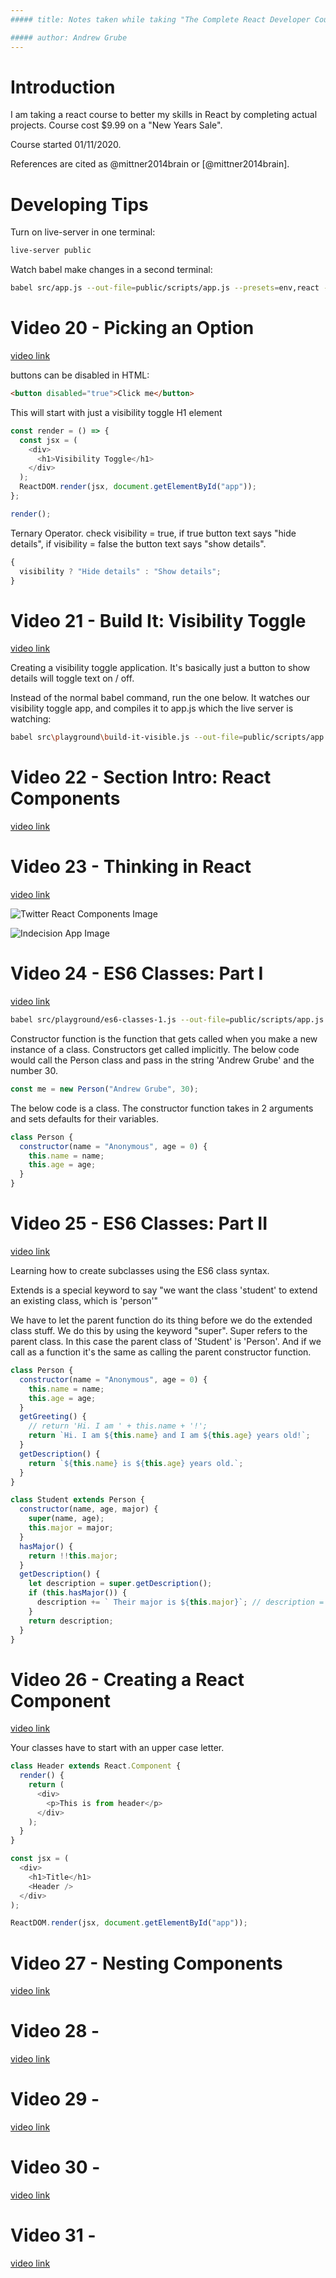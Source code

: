 ```yaml
---
##### title: Notes taken while taking "The Complete React Developer Course (w/ Hooks and Redux)" on Udemy.

##### author: Andrew Grube
---
```


# Introduction

I am taking a react course to better my skills in React by completing actual projects. Course cost \$9.99 on a "New Years Sale".

Course started 01/11/2020.

<!---
Comments look like this and do not show up in the PDF
-->

References are cited as @mittner2014brain or [@mittner2014brain].

# Developing Tips

Turn on live-server in one terminal:

```sh
live-server public
```

Watch babel make changes in a second terminal:

```sh
babel src/app.js --out-file=public/scripts/app.js --presets=env,react --watch
```

# Video 20 - Picking an Option

[video link](https://www.udemy.com/course/react-2nd-edition/learn/lecture/7707656#content)

buttons can be disabled in HTML:

```html
<button disabled="true">Click me</button>
```

This will start with just a visibility toggle H1 element

```javascript
const render = () => {
  const jsx = (
    <div>
      <h1>Visibility Toggle</h1>
    </div>
  );
  ReactDOM.render(jsx, document.getElementById("app"));
};

render();
```

Ternary Operator. check visibility = true, if true button text says "hide details", if visibility = false the button text says "show details".

```javascript
{
  visibility ? "Hide details" : "Show details";
}
```

# Video 21 - Build It: Visibility Toggle

[video link](https://www.udemy.com/course/react-2nd-edition/learn/lecture/7707658?components=buy_button%2Cdiscount_expiration%2Cgift_this_course%2Cintroduction_asset%2Cpurchase%2Cdeal_badge%2Credeem_coupon#content)

Creating a visibility toggle application. It's basically just a button to show details will toggle text on / off.

Instead of the normal babel command, run the one below. It watches our visibility toggle app, and compiles it to app.js which the live server is watching:

```sh
babel src\playground\build-it-visible.js --out-file=public/scripts/app.js --presets=env,react --watch
```

# Video 22 - Section Intro: React Components

[video link](https://www.udemy.com/course/react-2nd-edition/learn/lecture/7707668#content)

# Video 23 - Thinking in React

[video link](https://www.udemy.com/course/react-2nd-edition/learn/lecture/7707672#content)

![Twitter React Components Image](note-images/react_components_1.png)

![Indecision App Image](note-images/react_components_2.png)

# Video 24 - ES6 Classes: Part I

[video link](https://www.udemy.com/course/react-2nd-edition/learn/lecture/7707674#content)

```sh
babel src/playground/es6-classes-1.js --out-file=public/scripts/app.js --presets=env,react --watch
```

Constructor function is the function that gets called when you make a new instance of a class. Constructors get called implicitly.
The below code would call the Person class and pass in the string 'Andrew Grube' and the number 30.

```javascript
const me = new Person("Andrew Grube", 30);
```

The below code is a class. The constructor function takes in 2 arguments and sets defaults for their variables.

```javascript
class Person {
  constructor(name = "Anonymous", age = 0) {
    this.name = name;
    this.age = age;
  }
}
```

# Video 25 - ES6 Classes: Part II

[video link](https://www.udemy.com/course/react-2nd-edition/learn/lecture/7707676?start=0#content)

Learning how to create subclasses using the ES6 class syntax.

Extends is a special keyword to say "we want the class 'student' to extend an existing class, which is 'person'"

We have to let the parent function do its thing before we do the extended class stuff. We do this by using the keyword "super". Super refers to the parent class. In this case the parent class of 'Student' is 'Person'. And if we call as a function it's the same as calling the parent constructor function.

```javascript
class Person {
  constructor(name = "Anonymous", age = 0) {
    this.name = name;
    this.age = age;
  }
  getGreeting() {
    // return 'Hi. I am ' + this.name + '!';
    return `Hi. I am ${this.name} and I am ${this.age} years old!`;
  }
  getDescription() {
    return `${this.name} is ${this.age} years old.`;
  }
}

class Student extends Person {
  constructor(name, age, major) {
    super(name, age);
    this.major = major;
  }
  hasMajor() {
    return !!this.major;
  }
  getDescription() {
    let description = super.getDescription();
    if (this.hasMajor()) {
      description += ` Their major is ${this.major}`; // description = description + ` Their major is ${this.major}`
    }
    return description;
  }
}
```

# Video 26 - Creating a React Component

[video link](https://www.udemy.com/course/react-2nd-edition/learn/lecture/7707678?start=0#content)

Your classes have to start with an upper case letter.

```javascript
class Header extends React.Component {
  render() {
    return (
      <div>
        <p>This is from header</p>
      </div>
    );
  }
}

const jsx = (
  <div>
    <h1>Title</h1>
    <Header />
  </div>
);

ReactDOM.render(jsx, document.getElementById("app"));
```

# Video 27 - Nesting Components

[video link](https://www.udemy.com/course/react-2nd-edition/learn/lecture/7707680?start=0#content)

# Video 28 -

[video link]()

# Video 29 -

[video link]()

# Video 30 -

[video link]()

# Video 31 -

[video link]()
